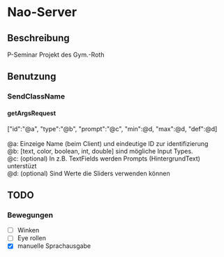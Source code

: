 # Nao-Server
## Beschreibung
P-Seminar Projekt des Gym.-Roth

## Benutzung
### SendClassName
#### getArgsRequest

\["id":"@a", "type":"@b", "prompt":"@c"\, "min":@d, "max":@d, "def":@d\]<br/>
<br/>
@a: Einzeige Name (beim Client) und eindeutige ID zur identifizierung<br/>
@b: [text, color, boolean, int, double] sind mögliche Input Types.<br/>
@c: (optional) In z.B. TextFields werden Prompts (HintergrundText) unterstüzt<br/>
@d: (optional) Sind Werte die Sliders verwenden können<br/>
    
## TODO
### Bewegungen
  - [ ] Winken
  - [ ] Eye rollen
  - [x] manuelle Sprachausgabe
